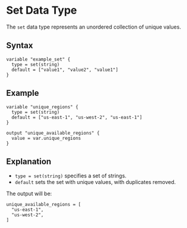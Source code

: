 # Set Data Type

The `set` data type represents an unordered collection of unique values.

## Syntax

```hcl
variable "example_set" {
  type = set(string)
  default = ["value1", "value2", "value1"]
}
```

## Example

```hcl
variable "unique_regions" {
  type = set(string)
  default = ["us-east-1", "us-west-2", "us-east-1"]
}

output "unique_available_regions" {
  value = var.unique_regions
}
```

## Explanation

- `type = set(string)` specifies a set of strings.
- `default` sets the set with unique values, with duplicates removed.

The output will be:

```hcl
unique_available_regions = [
  "us-east-1",
  "us-west-2",
]
```